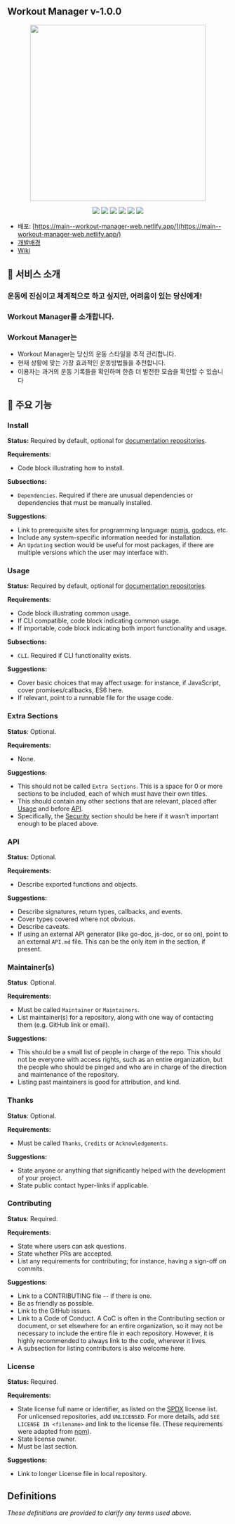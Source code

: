 ## Workout Manager v-1.0.0

<p align='center'>
<img width='400px' src='https://i.ibb.co/P9YCvPw/workout-manager-banner.png'>
</p>

<p align='center'>
    <img src="https://img.shields.io/badge/React-v18.2.0-blue?logo=React"/>
    <img src="https://img.shields.io/badge/node.js-v18.12.1-green?logo=Node.js"/>
    <img src="https://img.shields.io/badge/mongodb-v4.0.10-critical?logo=mongodb"/>
    <img src="https://img.shields.io/badge/mongoose-v5.10.15-critical?logo=mongodb"/>
    <img src="https://img.shields.io/badge/Typescript-v4.9.3-blue?logo=typescript"/>
    <img src="https://img.shields.io/badge/Framer-v7.6.19-0055FF?logo=Framer"/>
    
</p>

- 배포: [https://main--workout-manager-web.netlify.app/](https://main--workout-manager-web.netlify.app/)
- [개발배경](https://github.com/wujuno/workout-manager/wiki/%EA%B0%9C%EB%B0%9C%EB%B0%B0%EA%B2%BD%EA%B3%BC-%EA%B0%9C%EB%B0%9C%EB%AA%A9%ED%91%9C)
- [Wiki](https://github.com/wujuno/workout-manager/wiki)

## 🌟 서비스 소개

### 운동에 진심이고 체계적으로 하고 싶지만, 어려움이 있는 당신에게!

### Workout Manager를 소개합니다.

### Workout Manager는

- Workout Manager는 당신의 운동 스타일을 추적 관리합니다.
- 현재 상황에 맞는 가장 효과적인 운동방법들을 추천합니다.
- 이용자는 과거의 운동 기록들을 확인하며 한층 더 발전한 모습을 확인할 수 있습니다

## 🌟 주요 기능

### Install

**Status:** Required by default, optional for [documentation repositories](#definitions).

**Requirements:**

- Code block illustrating how to install.

**Subsections:**

- `Dependencies`. Required if there are unusual dependencies or dependencies that must be manually installed.

**Suggestions:**

- Link to prerequisite sites for programming language: [npmjs](https://npmjs.com), [godocs](https://godoc.org), etc.
- Include any system-specific information needed for installation.
- An `Updating` section would be useful for most packages, if there are multiple versions which the user may interface with.

### Usage

**Status:** Required by default, optional for [documentation repositories](#definitions).

**Requirements:**

- Code block illustrating common usage.
- If CLI compatible, code block indicating common usage.
- If importable, code block indicating both import functionality and usage.

**Subsections:**

- `CLI`. Required if CLI functionality exists.

**Suggestions:**

- Cover basic choices that may affect usage: for instance, if JavaScript, cover promises/callbacks, ES6 here.
- If relevant, point to a runnable file for the usage code.

### Extra Sections

**Status**: Optional.

**Requirements:**

- None.

**Suggestions:**

- This should not be called `Extra Sections`. This is a space for 0 or more sections to be included, each of which must have their own titles.
- This should contain any other sections that are relevant, placed after [Usage](#usage) and before [API](#api).
- Specifically, the [Security](#security) section should be here if it wasn't important enough to be placed above.

### API

**Status:** Optional.

**Requirements:**

- Describe exported functions and objects.

**Suggestions:**

- Describe signatures, return types, callbacks, and events.
- Cover types covered where not obvious.
- Describe caveats.
- If using an external API generator (like go-doc, js-doc, or so on), point to an external `API.md` file. This can be the only item in the section, if present.

### Maintainer(s)

**Status**: Optional.

**Requirements:**

- Must be called `Maintainer` or `Maintainers`.
- List maintainer(s) for a repository, along with one way of contacting them (e.g. GitHub link or email).

**Suggestions:**

- This should be a small list of people in charge of the repo. This should not be everyone with access rights, such as an entire organization, but the people who should be pinged and who are in charge of the direction and maintenance of the repository.
- Listing past maintainers is good for attribution, and kind.

### Thanks

**Status**: Optional.

**Requirements:**

- Must be called `Thanks`, `Credits` or `Acknowledgements`.

**Suggestions:**

- State anyone or anything that significantly helped with the development of your project.
- State public contact hyper-links if applicable.

### Contributing

**Status**: Required.

**Requirements:**

- State where users can ask questions.
- State whether PRs are accepted.
- List any requirements for contributing; for instance, having a sign-off on commits.

**Suggestions:**

- Link to a CONTRIBUTING file -- if there is one.
- Be as friendly as possible.
- Link to the GitHub issues.
- Link to a Code of Conduct. A CoC is often in the Contributing section or document, or set elsewhere for an entire organization, so it may not be necessary to include the entire file in each repository. However, it is highly recommended to always link to the code, wherever it lives.
- A subsection for listing contributors is also welcome here.

### License

**Status:** Required.

**Requirements:**

- State license full name or identifier, as listed on the [SPDX](https://spdx.org/licenses/) license list. For unlicensed repositories, add `UNLICENSED`. For more details, add `SEE LICENSE IN <filename>` and link to the license file. (These requirements were adapted from [npm](https://docs.npmjs.com/files/package.json#license)).
- State license owner.
- Must be last section.

**Suggestions:**

- Link to longer License file in local repository.

## Definitions

_These definitions are provided to clarify any terms used above._
